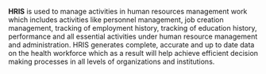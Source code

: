 **HRIS** is used to manage activities in human resources management work which includes activities like personnel management, job creation management, tracking of employment history, tracking of education history, performance and all essential activities under human resource management and administration. HRIS generates complete, accurate and up to date data on the health workforce which as a result will help achieve efficient decision making processes in all levels of organizations and institutions. 